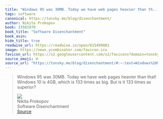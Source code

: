 ```yaml
---
title: "Windows 95 was 30MB. Today we have web pages heavier than th..."
tags: software
canonical: https://tonsky.me/blog/disenchantment/
author: Nikita Prokopov
book: 33502970
book_title: "Software Disenchantment"
book_asin: 
hide_title: true
readwise_url: https://readwise.io/open/615499881
image: https://news.ycombinator.com/favicon.ico
favicon_url: https://s2.googleusercontent.com/s2/favicons?domain=tonsky.me
source_emoji: 🌐
source_url: "https://tonsky.me/blog/disenchantment/#:~:text=Windows%2095%20was,times%20as%20superior%3F"
---
```


> Windows 95 was 30MB. Today we have web pages heavier than that! Windows 10 is 4GB, which is 133 times as big. But is it 133 times as superior?
> <div class="quoteback-footer"><div class="quoteback-avatar"><img class="mini-favicon" src="https://s2.googleusercontent.com/s2/favicons?domain=tonsky.me"></div><div class="quoteback-metadata"><div class="metadata-inner"><span style="display:none">FROM:</span><div aria-label="Nikita Prokopov" class="quoteback-author"> Nikita Prokopov</div><div aria-label="Software Disenchantment" class="quoteback-title"> Software Disenchantment</div></div></div><div class="quoteback-backlink"><a target="_blank" aria-label="go to the full text of this quotation" rel="noopener" href="https://tonsky.me/blog/disenchantment/#:~:text=Windows%2095%20was,times%20as%20superior%3F" class="quoteback-arrow"> Source</a></div></div>